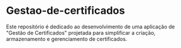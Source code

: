 # Gestao-de-certificados
Este repositório é dedicado ao desenvolvimento de uma aplicação de "Gestão de Certificados" projetada para simplificar a criação, armazenamento e gerenciamento de certificados.
